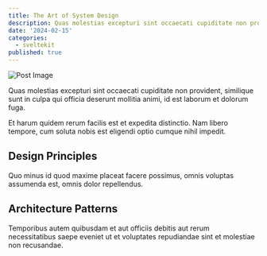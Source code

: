 ```yaml
---
title: The Art of System Design
description: Quas molestias excepturi sint occaecati cupiditate non provident, similique sunt in culpa qui officia...
date: '2024-02-15'
categories:
  - sveltekit
published: true
---
```


![Post Image](favicon.png)

Quas molestias excepturi sint occaecati cupiditate non provident, similique sunt in culpa qui officia deserunt mollitia animi, id est laborum et dolorum fuga.

Et harum quidem rerum facilis est et expedita distinctio. Nam libero tempore, cum soluta nobis est eligendi optio cumque nihil impedit.

## Design Principles

Quo minus id quod maxime placeat facere possimus, omnis voluptas assumenda est, omnis dolor repellendus.

## Architecture Patterns

Temporibus autem quibusdam et aut officiis debitis aut rerum necessitatibus saepe eveniet ut et voluptates repudiandae sint et molestiae non recusandae.
